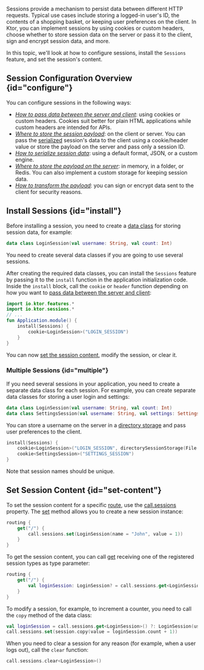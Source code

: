 [//]: # (title: Sessions)

Sessions provide a mechanism to persist data between different HTTP requests. Typical use cases include storing a logged-in user's ID, the contents of a shopping basket, or keeping user preferences on the client. In Ktor, you can implement sessions by using cookies or custom headers, choose whether to store session data on the server or pass it to the client, sign and encrypt session data, and more.

In this topic, we'll look at how to configure sessions, install the `Sessions` feature, and set the session's content.


## Session Configuration Overview {id="configure"}
You can configure sessions in the following ways:
- *[How to pass data between the server and client](cookie_header.md)*: using cookies or custom headers. Cookies suit better for plain HTML applications while custom headers are intended for APIs.
- *[Where to store the session payload](client_server.md)*: on the client or server. You can pass the [serialized](serializers.md) session's data to the client using a cookie/header value or store the payload on the server and pass only a session ID.
- *[How to serialize session data](serializers.md)*: using a default format, JSON, or a custom engine.
- *[Where to store the payload on the server](storages.md)*: in memory, in a folder, or Redis. You can also implement a custom storage for keeping session data.
- *[How to transform the payload](transformers.md)*: you can sign or encrypt data sent to the client for security reasons.


## Install Sessions {id="install"}
Before installing a session, you need to create a [data class](https://kotlinlang.org/docs/reference/data-classes.html) for storing session data, for example:
```kotlin
data class LoginSession(val username: String, val count: Int)
```
You need to create several data classes if you are going to use several sessions. 

After creating the required data classes, you can install the `Sessions` feature by passing it to the `install` function in the application initialization code. Inside the `install` block, call the `cookie` or `header` function depending on how you want to [pass data between the server and client](cookie_header.md):
```kotlin
import io.ktor.features.*
import io.ktor.sessions.*
// ...
fun Application.module() {
    install(Sessions) {
        cookie<LoginSession>("LOGIN_SESSION")
    }
}
```
You can now [set the session content](#set-content), modify the session, or clear it.

### Multiple Sessions {id="multiple"}
If you need several sessions in your application, you need to create a separate data class for each session. For example, you can create separate data classes for storing a user login and settings:
```kotlin
data class LoginSession(val username: String, val count: Int)
data class SettingsSession(val username: String, val settings: Settings)
```
You can store a username on the server in a [directory storage](storages.md) and pass user preferences to the client.
```kotlin
install(Sessions) {
    cookie<LoginSession>("LOGIN_SESSION", directorySessionStorage(File(".sessions"), cached = true))
    cookie<SettingsSession>("SETTINGS_SESSION")
}
```
Note that session names should be unique.


## Set Session Content {id="set-content"}
To set the session content for a specific [route](Routing_in_Ktor.md), use the [call.sessions](https://api.ktor.io/%ktor_version%/io.ktor.sessions/sessions.html) property. The [set](https://api.ktor.io/%ktor_version%/io.ktor.sessions/-current-session/set.html) method allows you to create a new session instance:
```kotlin
routing {
    get("/") {
        call.sessions.set(LoginSession(name = "John", value = 1))
    }
}
```
To get the session content, you can call [get](https://api.ktor.io/%ktor_version%/io.ktor.sessions/-current-session/get.html) receiving one of the registered session types as type parameter:
```kotlin
routing {
    get("/") {
        val loginSession: LoginSession? = call.sessions.get<LoginSession>()
    }
}
```
To modify a session, for example, to increment a counter, you need to call the `copy` method of the data class:
```kotlin
val loginSession = call.sessions.get<LoginSession>() ?: LoginSession(username = "Initial", count = 0)
call.sessions.set(session.copy(value = loginSession.count + 1))
```
When you need to clear a session for any reason (for example, when a user logs out), call the `clear` function:
```kotlin
call.sessions.clear<LoginSession>()
```





